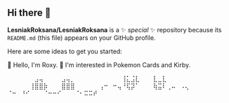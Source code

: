 ## Hi there 👋


**LesniakRoksana/LesniakRoksana** is a ✨ _special_ ✨ repository because its `README.md` (this file) appears on your GitHub profile.

Here are some ideas to get you started:

👋 Hello, I'm Roxy.
💞️ I'm interested in Pokemon Cards and Kirby.

⠀⠀⠀⠀⠀⠀⣠⢤⠀⠀⠀⠀⣠⢤⡀⠀⠀⠀⠀⠀
⠀⠀⠀⠀⠀⢸⣅⣨⣇⠀⠀⠀⣇⣀⣇⠀⠀⠀⠀⠀
⠀⠀⠀⠀⠀⢸⣿⣿⡷⠀⠀⠀⣿⣿⣿⠀⠀⠀⠀⠀
⢠⠒⠀⠒⢤⠘⢯⡽⠁⠀⠀⠀⢷⣭⠇⢀⠤⠀⠠⢄
⠈⠒⠀⠘⠊⠀⠀⠀⠈⠒⠒⠊⠀⠀⠀⠈⠂⠭⠭⠞


